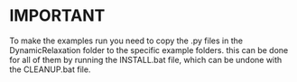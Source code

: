 
# IMPORTANT

To make the examples run you need to copy the .py files in the DynamicRelaxation folder to the specific example folders. this can be done for all of them by running the INSTALL.bat file, which can be undone with the CLEANUP.bat file. 


